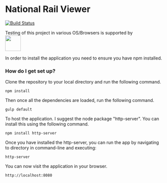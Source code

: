# National Rail Viewer #

[![Build Status](https://travis-ci.org/GarethOates/nationalrailviewer.svg?branch=master)](https://travis-ci.org/GarethOates/nationalrailviewer)

Testing of this project in various OS/Browsers is supported by <br/>
<img src='http://railviewer.azurewebsites.net/bstack.svg' height='50' />

In order to install the application you need to ensure you have npm installed.

### How do I get set up? ###

Clone the repository to your local directory and run the following command.

```
npm install
```

Then once all the dependencies are loaded, run the following command.

```
gulp default
```

To host the application.  I suggest the node package "http-server".  You can install this using the following command.
```
npm install http-server
```

Once you have installed the http-server, you can run the app by navigating to directory in command-line and executing:
```
http-server
```

You can now visit the application in your browser.

```
http://localhost:8080
```
